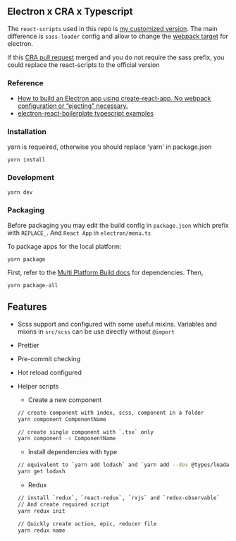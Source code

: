 ## Electron x CRA x Typescript

The `react-scripts` used in this repo is [my customized version](https://github.com/Pong420/create-react-app). The main difference is `sass-loader` config and allow to change the [webpack target](https://webpack.js.org/concepts/targets/) for electron.

If this [CRA pull request](https://github.com/facebook/create-react-app/pull/5498) merged and you do not require the sass prefix, you could replace the react-scripts to the official version

### Reference

- [How to build an Electron app using create-react-app. No webpack configuration or “ejecting” necessary.](https://medium.freecodecamp.org/building-an-electron-application-with-create-react-app-97945861647c)
- [electron-react-boilerplate typescript examples](https://github.com/electron-react-boilerplate/examples/tree/master/examples/typescript)

### Installation

yarn is requeired, otherwise you should replace 'yarn' in package.json

```
yarn install
```

### Development

```
yarn dev
```

### Packaging

Before packaging you may edit the build config in `package.json` which prefix with `REPLACE_`. And `React App` in `electron/menu.ts`

To package apps for the local platform:

```
yarn package
```

First, refer to the [Multi Platform Build docs](https://www.electron.build/multi-platform-build) for dependencies. Then,

```
yarn package-all
```

## Features

- Scss support and configured with some useful mixins. Variables and mixins in `src/scss` can be use directly without `@import`
- Prettier
- Pre-commit checking
- Hot reload configured
- Helper scripts

  - Create a new component

  ```bash
  // create component with index, scss, component in a folder
  yarn component ComponentName

  // create single component with `.tsx` only
  yarn component -s ComponentName
  ```

  - Install dependencies with type

  ```bash
  // equivalent to `yarn add lodash` and `yarn add --dev @types/loadash`
  yarn get lodash
  ```

  - Redux

  ```bash
  // install `redux`, `react-redux`, `rxjs` and `redux-observable`
  // And create required script
  yarn redux init

  // Quickly create action, epic, reducer file
  yarn redux name
  ```
